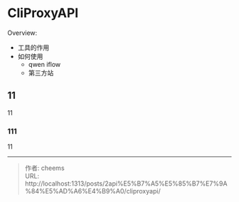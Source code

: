 # CliProxyAPI


Overview:

- 工具的作用
- 如何使用
  - qwen iflow
  - 第三方站

<!--more-->

## 11

11

### 111

11


---

> 作者: cheems  
> URL: http://localhost:1313/posts/2api%E5%B7%A5%E5%85%B7%E7%9A%84%E5%AD%A6%E4%B9%A0/cliproxyapi/  

